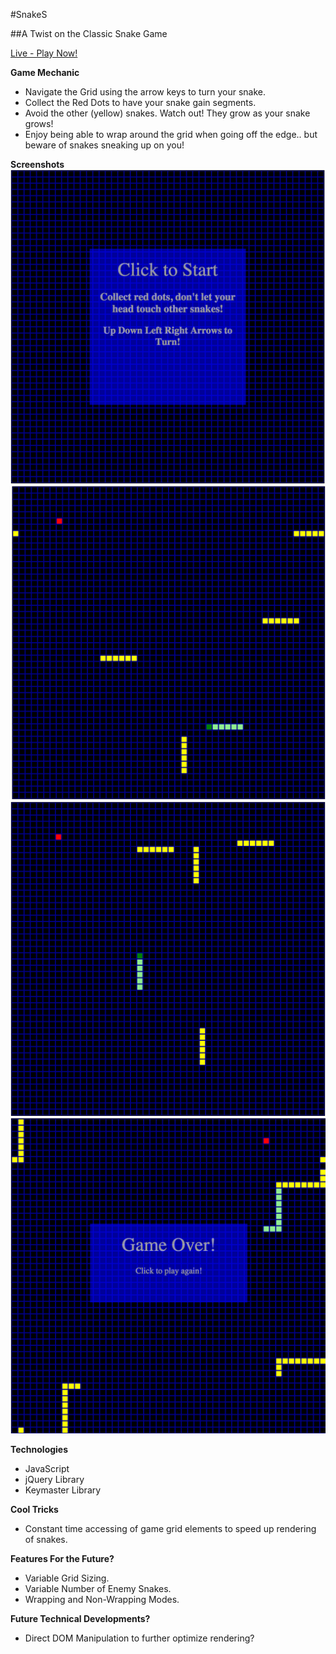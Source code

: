 #SnakeS

##A Twist on the Classic Snake Game

[Live - Play Now!](http://jpgonzalez2011.github.io/Snake/)

**Game Mechanic**
- Navigate the Grid using the arrow keys to turn your snake.
- Collect the Red Dots to have your snake gain segments.
- Avoid the other (yellow) snakes. Watch out! They grow as your snake grows!
- Enjoy being able to wrap around the grid when going off the edge.. but beware of snakes sneaking up on you!

**Screenshots**
![StartGame](/screenshots/StartGame.png)
![MidGame1](/screenshots/MidGame1.png)
![MidGame2](/screenshots/MidGame2.png)
![GameOver](/screenshots/GameOver.png)

**Technologies**
- JavaScript
- jQuery Library
- Keymaster Library

**Cool Tricks**
- Constant time accessing of game grid elements to speed up rendering of snakes.

**Features For the Future?**
- Variable Grid Sizing.
- Variable Number of Enemy Snakes.
- Wrapping and Non-Wrapping Modes.

**Future Technical Developments?**
- Direct DOM Manipulation to further optimize rendering?
